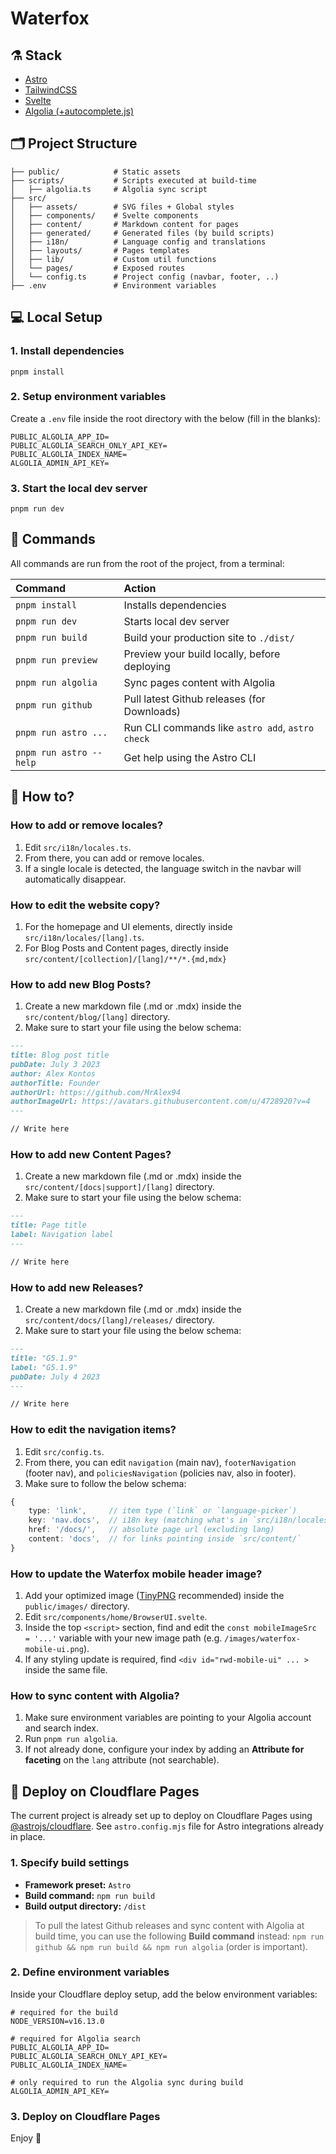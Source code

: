 # Waterfox

## ⚗️ Stack

- [Astro](https://docs.astro.build)
- [TailwindCSS](https://tailwindcss.com/docs/installation)
- [Svelte](https://svelte.dev/docs/introduction)
- [Algolia (+autocomplete.js)](https://www.algolia.com/doc/ui-libraries/autocomplete/introduction/what-is-autocomplete/)

## 🗂️ Project Structure

```shell
├── public/            # Static assets
├── scripts/           # Scripts executed at build-time
│   ├── algolia.ts     # Algolia sync script
├── src/
│   ├── assets/        # SVG files + Global styles
│   ├── components/    # Svelte components
│   ├── content/       # Markdown content for pages
│   ├── generated/     # Generated files (by build scripts)
│   ├── i18n/          # Language config and translations
│   ├── layouts/       # Pages templates
│   ├── lib/           # Custom util functions
│   └── pages/         # Exposed routes
│   └── config.ts      # Project config (navbar, footer, ..)
├── .env               # Environment variables
```

## 💻 Local Setup

### 1. Install dependencies

```shell
pnpm install
```

### 2. Setup environment variables

Create a `.env` file inside the root directory with the below (fill in the blanks):

```shell
PUBLIC_ALGOLIA_APP_ID=
PUBLIC_ALGOLIA_SEARCH_ONLY_API_KEY=
PUBLIC_ALGOLIA_INDEX_NAME=
ALGOLIA_ADMIN_API_KEY=
```

### 3. Start the local dev server

```shell
pnpm run dev
```

## 🧞 Commands

All commands are run from the root of the project, from a terminal:

| Command                | Action                                           |
| :--------------------- | :----------------------------------------------- |
| `pnpm install`          | Installs dependencies                            |
| `pnpm run dev`          | Starts local dev server                          |
| `pnpm run build`        | Build your production site to `./dist/`          |
| `pnpm run preview`      | Preview your build locally, before deploying     |
| `pnpm run algolia`      | Sync pages content with Algolia                  |
| `pnpm run github`       | Pull latest Github releases (for Downloads)      |
| `pnpm run astro ...`    | Run CLI commands like `astro add`, `astro check` |
| `pnpm run astro --help` | Get help using the Astro CLI                     |

## 🤔 How to?

### How to add or remove locales?

1. Edit `src/i18n/locales.ts`.
2. From there, you can add or remove locales.
3. If a single locale is detected, the language switch in the navbar will automatically disappear.

### How to edit the website copy?

1. For the homepage and UI elements, directly inside `src/i18n/locales/[lang].ts`.
2. For Blog Posts and Content pages, directly inside `src/content/[collection]/[lang]/**/*.{md,mdx}`

### How to add new Blog Posts?

1. Create a new markdown file (.md or .mdx) inside the `src/content/blog/[lang]` directory.
2. Make sure to start your file using the below schema:

```md
---
title: Blog post title
pubDate: July 3 2023
author: Alex Kontos
authorTitle: Founder
authorUrl: https://github.com/MrAlex94
authorImageUrl: https://avatars.githubusercontent.com/u/4728920?v=4
---

// Write here
```

### How to add new Content Pages?

1. Create a new markdown file (.md or .mdx) inside the `src/content/[docs|support]/[lang]` directory.
2. Make sure to start your file using the below schema:

```md
---
title: Page title
label: Navigation label
---

// Write here
```

### How to add new Releases?

1. Create a new markdown file (.md or .mdx) inside the `src/content/docs/[lang]/releases/` directory.
2. Make sure to start your file using the below schema:

```md
---
title: "G5.1.9"
label: "G5.1.9"
pubDate: July 4 2023
---

// Write here
```

### How to edit the navigation items?

1. Edit `src/config.ts`.
2. From there, you can edit `navigation` (main nav), `footerNavigation` (footer nav), and `policiesNavigation` (policies nav, also in footer).
3. Make sure to follow the below schema:

```ts
{
    type: 'link',     // item type (`link` or `language-picker`)
    key: 'nav.docs',  // i18n key (matching what's in `src/i18n/locales/[lang].ts`)
    href: '/docs/',   // absolute page url (excluding lang)
    content: 'docs',  // for links pointing inside `src/content/`
}
```

### How to update the Waterfox mobile header image?

1. Add your optimized image ([TinyPNG](https://tinypng.com) recommended) inside the `public/images/` directory.
2. Edit `src/components/home/BrowserUI.svelte`.
3. Inside the top `<script>` section, find and edit the `const mobileImageSrc = '...'` variable with your new image path (e.g. `/images/waterfox-mobile-ui.png`).
4. If any styling update is required, find `<div id="rwd-mobile-ui" ... >` inside the same file.

### How to sync content with Algolia?

1. Make sure environment variables are pointing to your Algolia account and search index.
2. Run `pnpm run algolia`.
3. If not already done, configure your index by adding an **Attribute for faceting** on the `lang` attribute (not searchable).

## 🚀 Deploy on Cloudflare Pages

The current project is already set up to deploy on Cloudflare Pages using [@astrojs/cloudflare](https://docs.astro.build/en/guides/integrations-guide/cloudflare/). See `astro.config.mjs` file for Astro integrations already in place.

### 1. Specify build settings

- **Framework preset:** `Astro`
- **Build command:** `npm run build`
- **Build output directory:** `/dist`

> To pull the latest Github releases and sync content with Algolia at build time, you can use the following **Build command** instead: `npm run github && npm run build && npm run algolia` (order is important).

### 2. Define environment variables

Inside your Cloudflare deploy setup, add the below environment variables:

```shell
# required for the build
NODE_VERSION=v16.13.0

# required for Algolia search
PUBLIC_ALGOLIA_APP_ID=
PUBLIC_ALGOLIA_SEARCH_ONLY_API_KEY=
PUBLIC_ALGOLIA_INDEX_NAME=

# only required to run the Algolia sync during build
ALGOLIA_ADMIN_API_KEY=
```

### 3. Deploy on Cloudflare Pages

Enjoy 🎉
